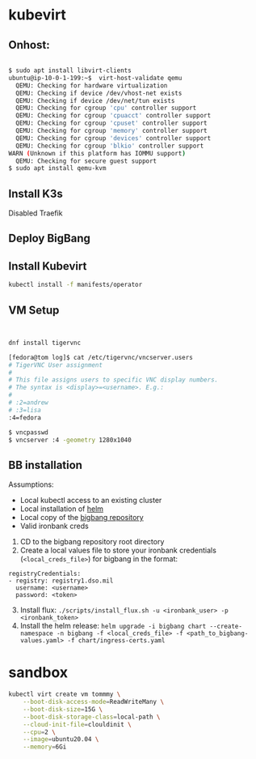 # kubevirt

## Onhost:

```bash

$ sudo apt install libvirt-clients
ubuntu@ip-10-0-1-199:~$  virt-host-validate qemu
  QEMU: Checking for hardware virtualization                                 : FAIL (Only emulated CPUs are available, performance will be significantly limited)
  QEMU: Checking if device /dev/vhost-net exists                             : PASS
  QEMU: Checking if device /dev/net/tun exists                               : PASS
  QEMU: Checking for cgroup 'cpu' controller support                         : PASS
  QEMU: Checking for cgroup 'cpuacct' controller support                     : PASS
  QEMU: Checking for cgroup 'cpuset' controller support                      : PASS
  QEMU: Checking for cgroup 'memory' controller support                      : PASS
  QEMU: Checking for cgroup 'devices' controller support                     : PASS
  QEMU: Checking for cgroup 'blkio' controller support                       : PASS
WARN (Unknown if this platform has IOMMU support)
  QEMU: Checking for secure guest support                                    : WARN (Unknown if this platform has Secure Guest support)
$ sudo apt install qemu-kvm
```

## Install K3s

Disabled Traefik

## Deploy BigBang

## Install Kubevirt

```bash
kubectl install -f manifests/operator
```

## VM Setup

```bash


dnf install tigervnc

[fedora@tom log]$ cat /etc/tigervnc/vncserver.users
# TigerVNC User assignment
#
# This file assigns users to specific VNC display numbers.
# The syntax is <display>=<username>. E.g.:
#
# :2=andrew
# :3=lisa
:4=fedora

$ vncpasswd
$ vncserver :4 -geometry 1280x1040
```

## BB installation

Assumptions:

- Local kubectl access to an existing cluster
- Local installation of [helm](https://helm.sh/docs/intro/install/)
- Local copy of the [bigbang repository](https://repo1.dso.mil/platform-one/big-bang/bigbang)
- Valid ironbank creds

1. CD to the bigbang repository root directory
2. Create a local values file to store your ironbank credentials (`<local_creds_file>`) for bigbang in the format:

```
registryCredentials:
- registry: registry1.dso.mil
  username: <username>
  password: <token>
```

3. Install flux: `./scripts/install_flux.sh -u <ironbank_user> -p <ironbank_token>`
4. Install the helm release: `helm upgrade -i bigbang chart --create-namespace -n bigbang -f <local_creds_file> -f <path_to_bigbang-values.yaml> -f chart/ingress-certs.yaml`

# sandbox

```bash
kubectl virt create vm tommmy \
    --boot-disk-access-mode=ReadWriteMany \
    --boot-disk-size=15G \
    --boot-disk-storage-class=local-path \
    --cloud-init-file=clouldinit \
    --cpu=2 \
    --image=ubuntu20.04 \
    --memory=6Gi
```
